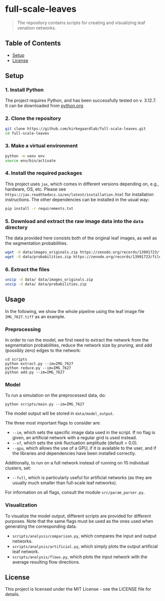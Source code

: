 # full-scale-leaves 
> The repository contains scripts for creating and visualizing leaf venation networks.


## Table of Contents

- [Setup](#setup)
- [License](#license)

## Setup

### 1. Install Python
The project requires Python, and has been successfully tested on v. 3.12.7. It can be downloaded from [python.org](https://www.python.org/downloads/).

### 2. Clone the repository
```sh
git clone https://github.com/kirkegaardlab/full-scale-leaves.git
cd full-scale-leaves
```

### 3. Make a virtual environment
```sh
python -m venv env
source env/bin/activate
```

### 4. Install the required packages
This project uses ```jax```, which comes in different versions depending on, e.g., hardware, OS, etc.
Please see ```https://jax.readthedocs.io/en/latest/installation.html``` for installation instructions.
The other dependencies can be installed in the usual way:

```sh
pip install -r requirements.txt
```

### 5. Download and extract the raw image data into the ```data``` directory
The data provided here consists both of the original leaf images, as well as the segmentation probabilities.
```sh
wget -O data/images_originals.zip https://zenodo.org/records/13991723/files/images_originals.zip
wget -O data/probabilities.zip https://zenodo.org/records/13991723/files/probabilities.zip
```

### 6. Extract the files
```sh
unzip -d data/ data/images_originals.zip
unzip -d data/ data/probabilities.zip
```

## Usage
In the following, we show the whole pipeline using the leaf image file ```IMG_7627.tiff``` as an example.

### Preprocessing
In order to run the model, we first need to extract the network from the segmentation probabilities,
reduce the network size by pruning, and add (possibly zero) edges to the network:
```
cd scripts
python extract.py --im=IMG_7627
python reduce.py --im=IMG_7627
python add.py --im=IMG_7627
```

### Model
To run a simulation on the preprocessed data, do:
```
python scripts/main.py --im=IMG_7627
```
The model output will be stored in ```data/model_output```.

The three most important flags to consider are:
* ```--im```, which sets the specific image data used in the script. If no flag is given, an artificial network with a regular grid is used instead.
* ```--sf```, which sets the sink fluctuation amplitude (default = 0.0).
* ```--gpu```, which allows the use of a GPU, if it is available to the user, and if the libraries and dependencies have been installed correctly.

Additionally, to run on a full network instead of running on 10 individual clusters, set:
* ```--full```, which is particularly useful for artificial networks (as they are usually much smaller than full-scale leaf networks).

For information on all flags, consult the module ```src/param_parser.py```.

### Visualization
To visualize the model output, different scripts are provided for different purposes. Note that the same flags must be used as the ones used when generating the corresponding data.
* ```scripts/analysis/comparison.py```, which compares the input and output networks.
* ```scripts/analysis/artificial.py```, which simply plots the output artificial leaf network.
* ```scripts/analysis/flows.py```, which plots the input network with the average resulting flow directions.

## License
This project is licensed under the MIT License - see the LICENSE file for details.